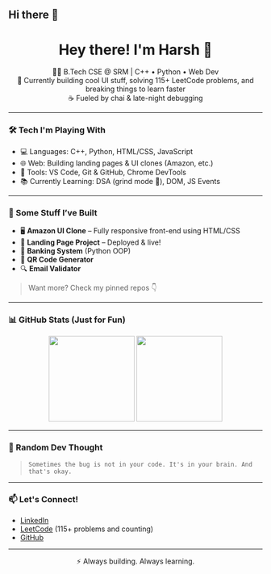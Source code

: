 ## Hi there 👋

<h1 align="center">Hey there! I'm Harsh 👋</h1>

<p align="center">
  🧑‍💻 B.Tech CSE @ SRM | C++ • Python • Web Dev<br>
  🔨 Currently building cool UI stuff, solving 115+ LeetCode problems, and breaking things to learn faster<br>
  ☕ Fueled by chai & late-night debugging
</p>

---

### 🛠️ Tech I'm Playing With
- 💻 Languages: C++, Python, HTML/CSS, JavaScript
- 🌐 Web: Building landing pages & UI clones (Amazon, etc.)
- 🔧 Tools: VS Code, Git & GitHub, Chrome DevTools
- 📚 Currently Learning: DSA (grind mode 🧠), DOM, JS Events

---

### 🚀 Some Stuff I’ve Built
- 🖥️ **Amazon UI Clone** – Fully responsive front-end using HTML/CSS
- 🎯 **Landing Page Project** – Deployed & live!
- 🧠 **Banking System** (Python OOP)
- 🎫 **QR Code Generator**
- 🔍 **Email Validator**

> Want more? Check my pinned repos 👇

---

### 📊 GitHub Stats (Just for Fun)

<p align="center">
  <img src="https://github-readme-stats.vercel.app/api?username=harshh-2&show_icons=true&theme=tokyonight" height="170">
  <img src="https://github-readme-stats.vercel.app/api/top-langs/?username=harshh-2&layout=compact&theme=tokyonight" height="170">
</p>

---

### 🧵 Random Dev Thought
> `Sometimes the bug is not in your code. It's in your brain. And that's okay.`

---

### 📫 Let's Connect!
- [LinkedIn](https://www.linkedin.com/in/YOUR-USERNAME)
- [LeetCode](https://leetcode.com/YOUR-ID/) (115+ problems and counting)
- [GitHub](https://github.com/harshh-2)

---

<p align="center">⚡ Always building. Always learning.</p>
